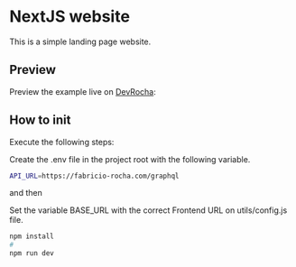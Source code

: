# NextJS website

This is a simple landing page website.

## Preview

Preview the example live on [DevRocha](https://devrocha.space/):

## How to init

Execute the following steps:

Create the .env file in the project root with the following variable.

```bash
API_URL=https://fabricio-rocha.com/graphql
```
and then

Set the variable BASE_URL with the correct Frontend URL on utils/config.js file.

```bash
npm install
#
npm run dev
```

